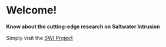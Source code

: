 # Welcome! 


**Know about the cutting-edge research on Saltwater Intrusion**

Simply visit the [SWI Project](https://marsh-whispers-east-coast.lovable.app/)

